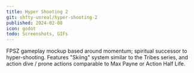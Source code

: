 ```yaml
---
title: Hyper Shooting 2
git: shfty-unreal/hyper-shooting-2
published: 2024-02-08
icon: godot
todo: Screenshots, GIFs
---
```


FPSZ gameplay mockup based around momentum; spiritual successor to hyper-shooting.
Features "Skiing" system similar to the Tribes series, and action dive / prone actions comparable to Max Payne or Action Half Life.
